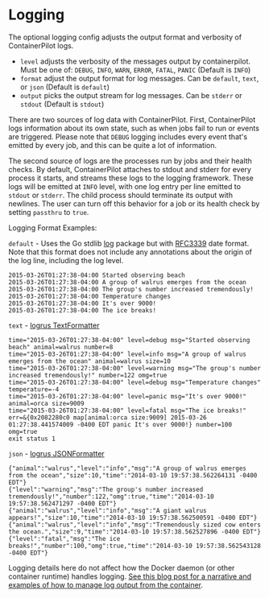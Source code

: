 # Logging

The optional logging config adjusts the output format and verbosity of ContainerPilot logs.

- `level` adjusts the verbosity of the messages output by containerpilot. Must be one of: `DEBUG`, `INFO`, `WARN`, `ERROR`, `FATAL`, `PANIC` (Default is `INFO`)
- `format` adjust the output format for log messages. Can be `default`, `text`, or `json` (Default is `default`)
- `output` picks the output stream for log messages. Can be `stderr` or `stdout` (Default is `stdout`)

There are two sources of log data with ContainerPilot. First, ContainerPilot logs information about its own state, such as when jobs fail to run or events are triggered. Please note that `DEBUG` logging includes every event that's emitted by every job, and this can be quite a lot of information.

The second source of logs are the processes run by jobs and their health checks. By default, ContainerPilot attaches to stdout and stderr for every process it starts, and streams these logs to the logging framework. These logs will be emitted at `INFO` level, with one log entry per line emitted to `stdout` or `stderr`. The child process should terminate its output with newlines. The user can turn off this behavior for a job or its health check by setting `passthru` to `true`.

Logging Format Examples:

`default` - Uses the Go stdlib [log](https://golang.org/pkg/log/) package but with [RFC3339](https://golang.org/pkg/time/#pkg-constants) date format. Note that this format does not include any annotations about the origin of the log line, including the log level.

```
2015-03-26T01:27:38-04:00 Started observing beach
2015-03-26T01:27:38-04:00 A group of walrus emerges from the ocean
2015-03-26T01:27:38-04:00 The group's number increased tremendously!
2015-03-26T01:27:38-04:00 Temperature changes
2015-03-26T01:27:38-04:00 It's over 9000!
2015-03-26T01:27:38-04:00 The ice breaks!
```

`text` - [logrus TextFormatter](https://github.com/sirupsen/logrus)

```
time="2015-03-26T01:27:38-04:00" level=debug msg="Started observing beach" animal=walrus number=8
time="2015-03-26T01:27:38-04:00" level=info msg="A group of walrus emerges from the ocean" animal=walrus size=10
time="2015-03-26T01:27:38-04:00" level=warning msg="The group's number increased tremendously!" number=122 omg=true
time="2015-03-26T01:27:38-04:00" level=debug msg="Temperature changes" temperature=-4
time="2015-03-26T01:27:38-04:00" level=panic msg="It's over 9000!" animal=orca size=9009
time="2015-03-26T01:27:38-04:00" level=fatal msg="The ice breaks!" err=&{0x2082280c0 map[animal:orca size:9009] 2015-03-26 01:27:38.441574009 -0400 EDT panic It's over 9000!} number=100 omg=true
exit status 1
```

`json` - [logrus JSONFormatter](https://github.com/sirupsen/logrus)

```
{"animal":"walrus","level":"info","msg":"A group of walrus emerges from the ocean","size":10,"time":"2014-03-10 19:57:38.562264131 -0400 EDT"}
{"level":"warning","msg":"The group's number increased tremendously!","number":122,"omg":true,"time":"2014-03-10 19:57:38.562471297 -0400 EDT"}
{"animal":"walrus","level":"info","msg":"A giant walrus appears!","size":10,"time":"2014-03-10 19:57:38.562500591 -0400 EDT"}
{"animal":"walrus","level":"info","msg":"Tremendously sized cow enters the ocean.","size":9,"time":"2014-03-10 19:57:38.562527896 -0400 EDT"}
{"level":"fatal","msg":"The ice breaks!","number":100,"omg":true,"time":"2014-03-10 19:57:38.562543128 -0400 EDT"}
```

Logging details here do not affect how the Docker daemon (or other container runtime) handles logging. [See this blog post for a narrative and examples of how to manage log output from the container](https://www.joyent.com/blog/docker-log-drivers).
